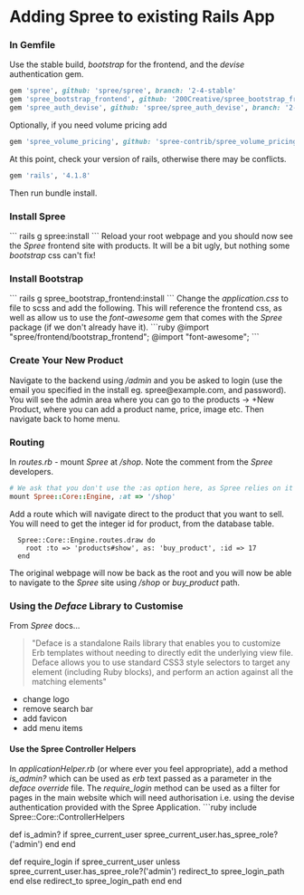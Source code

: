 # Adding Spree to existing Rails App

<h3>In Gemfile</h3>


Use the stable build, <i>bootstrap</i> for the frontend, and the <i>devise</i> authentication gem.
```ruby
gem 'spree', github: 'spree/spree', branch: '2-4-stable'
gem 'spree_bootstrap_frontend', github: '200Creative/spree_bootstrap_frontend'
gem 'spree_auth_devise', github: 'spree/spree_auth_devise', branch: '2-4-stable'
```
Optionally, if you need volume pricing add
```ruby
gem 'spree_volume_pricing', github: 'spree-contrib/spree_volume_pricing'
```
At this point, check your version of rails, otherwise there may be conflicts.
```ruby
gem 'rails', '4.1.8'
```
Then run bundle install.

<h3>Install Spree</h3>
```
rails g spree:install
```
Reload your root webpage and you should now see the <i>Spree</i> frontend site with products.  
It will be a bit ugly, but nothing some <i>bootstrap</i> css can't fix!
<h3>Install Bootstrap</h3>
```
rails g spree_bootstrap_frontend:install
```
Change the <i>application.css</i> to file to scss and add the following. This will reference the frontend css, as well as allow us to use the <i>font-awesome</i> gem that comes with the <i>Spree</i> package (if we don't already have it).
```ruby
@import "spree/frontend/bootstrap_frontend";
@import "font-awesome";
```
<h3>Create Your New Product</h3>
Navigate to the backend using <i>/admin</i> and you be asked to login (use the email you specified in the install eg. spree@example.com, and password).  You will see the admin area where you can go to the products -> +New Product, where you can add a product name, price, image etc.  Then navigate back to home menu.

<h3>Routing</h3>
In <i>routes.rb</i> - mount <i>Spree</i> at <i>/shop</i>.  Note the comment from the <i>Spree</i> developers.

```ruby
# We ask that you don't use the :as option here, as Spree relies on it being the default of "spree"
mount Spree::Core::Engine, :at => '/shop'
```
Add a route which will navigate direct to the product that you want to sell. 
You will need to get the integer id for product, from the database table.
```
  Spree::Core::Engine.routes.draw do
    root :to => 'products#show', as: 'buy_product', :id => 17
  end
```
The original webpage will now be back as the root and you will now be able to navigate to the <i>Spree</i> site using  <i>/shop</i> or <i>buy_product</i> path.
<h3>Using the <i>Deface</i> Library to Customise</h3>
From <i>Spree</i> docs...
<blockquote>"Deface is a standalone Rails library that enables you to customize Erb templates without needing to directly edit the underlying view file. Deface allows you to use standard CSS3 style selectors to target any element (including Ruby blocks), and perform an action against all the matching elements"</blockquote>
<ul>
<li>change logo</li>
<li>remove search bar</li>
<li>add favicon</li>
<li>add menu items</li>
</ul>
<h4>Use the Spree Controller Helpers</h4>
In <i>applicationHelper.rb</i> (or where ever you feel appropriate), 
add a method <i>is_admin?</i> which can be used as <i>erb</i> text passed as a parameter in the <i>deface override</i> file.  The <i>require_login</i> method can be used as a filter for pages in the main website which will need authorisation i.e. using the devise authentication provided with the Spree Application.
```ruby
include Spree::Core::ControllerHelpers

  def is_admin?
    if spree_current_user
      spree_current_user.has_spree_role?('admin')
    end
  end

  def require_login
    if spree_current_user
      unless spree_current_user.has_spree_role?('admin')
        redirect_to spree_login_path
      end
    else
      redirect_to spree_login_path
    end
  end
```






